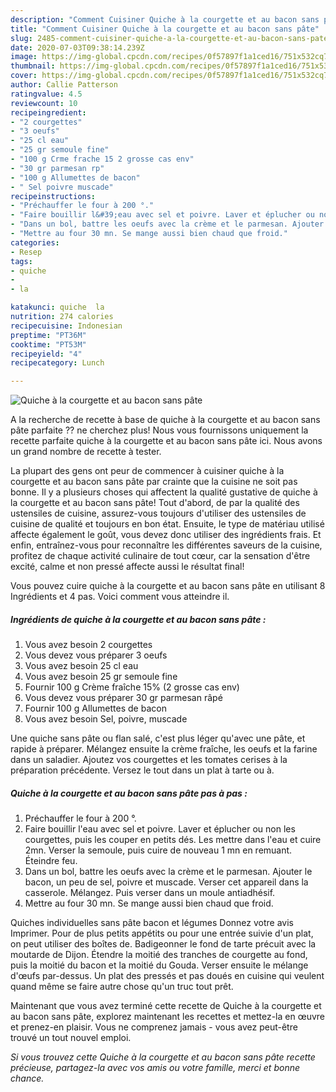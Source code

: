 ```yaml
---
description: "Comment Cuisiner Quiche à la courgette et au bacon sans pâte"
title: "Comment Cuisiner Quiche à la courgette et au bacon sans pâte"
slug: 2485-comment-cuisiner-quiche-a-la-courgette-et-au-bacon-sans-pate
date: 2020-07-03T09:38:14.239Z
image: https://img-global.cpcdn.com/recipes/0f57897f1a1ced16/751x532cq70/quiche-a-la-courgette-et-au-bacon-sans-pate-photo-principale-de-la-recette.jpg
thumbnail: https://img-global.cpcdn.com/recipes/0f57897f1a1ced16/751x532cq70/quiche-a-la-courgette-et-au-bacon-sans-pate-photo-principale-de-la-recette.jpg
cover: https://img-global.cpcdn.com/recipes/0f57897f1a1ced16/751x532cq70/quiche-a-la-courgette-et-au-bacon-sans-pate-photo-principale-de-la-recette.jpg
author: Callie Patterson
ratingvalue: 4.5
reviewcount: 10
recipeingredient:
- "2 courgettes"
- "3 oeufs"
- "25 cl eau"
- "25 gr semoule fine"
- "100 g Crme frache 15 2 grosse cas env"
- "30 gr parmesan rp"
- "100 g Allumettes de bacon"
- " Sel poivre muscade"
recipeinstructions:
- "Préchauffer le four à 200 °."
- "Faire bouillir l&#39;eau avec sel et poivre. Laver et éplucher ou non les courgettes, puis les couper en petits dés. Les mettre dans l&#39;eau et cuire 2mn. Verser la semoule, puis cuire de nouveau 1 mn en remuant. Éteindre feu."
- "Dans un bol, battre les oeufs avec la crème et le parmesan. Ajouter le bacon, un peu de sel, poivre et muscade. Verser cet appareil dans la casserole. Mélangez. Puis verser dans un moule antiadhésif."
- "Mettre au four 30 mn. Se mange aussi bien chaud que froid."
categories:
- Resep
tags:
- quiche
- 
- la

katakunci: quiche  la 
nutrition: 274 calories
recipecuisine: Indonesian
preptime: "PT36M"
cooktime: "PT53M"
recipeyield: "4"
recipecategory: Lunch

---
```



![Quiche à la courgette et au bacon sans pâte](https://img-global.cpcdn.com/recipes/0f57897f1a1ced16/751x532cq70/quiche-a-la-courgette-et-au-bacon-sans-pate-photo-principale-de-la-recette.jpg)

A la recherche de recette à base de quiche à la courgette et au bacon sans pâte parfaite ?? ne cherchez plus! Nous vous fournissons uniquement la recette parfaite quiche à la courgette et au bacon sans pâte ici. Nous avons un grand nombre de recette à tester.

La plupart des gens ont peur de commencer à cuisiner quiche à la courgette et au bacon sans pâte par crainte que la cuisine ne soit pas bonne. Il y a plusieurs choses qui affectent la qualité gustative de quiche à la courgette et au bacon sans pâte! Tout d'abord, de par la qualité des ustensiles de cuisine, assurez-vous toujours d'utiliser des ustensiles de cuisine de qualité et toujours en bon état. Ensuite, le type de matériau utilisé affecte également le goût, vous devez donc utiliser des ingrédients frais. Et enfin, entraînez-vous pour reconnaître les différentes saveurs de la cuisine, profitez de chaque activité culinaire de tout cœur, car la sensation d'être excité, calme et non pressé affecte aussi le résultat final!

<!--inarticleads1-->

Vous pouvez cuire quiche à la courgette et au bacon sans pâte en utilisant 8 Ingrédients et 4 pas. Voici comment vous atteindre il.

##### Ingrédients de quiche à la courgette et au bacon sans pâte :

1. Vous avez besoin 2 courgettes
1. Vous devez vous préparer 3 oeufs
1. Vous avez besoin 25 cl eau
1. Vous avez besoin 25 gr semoule fine
1. Fournir 100 g Crème fraîche 15% (2 grosse cas env)
1. Vous devez vous préparer 30 gr parmesan râpé
1. Fournir 100 g Allumettes de bacon
1. Vous avez besoin  Sel, poivre, muscade


Une quiche sans pâte ou flan salé, c&#39;est plus léger qu&#39;avec une pâte, et rapide à préparer. Mélangez ensuite la crème fraîche, les oeufs et la farine dans un saladier. Ajoutez vos courgettes et les tomates cerises à la préparation précédente. Versez le tout dans un plat à tarte ou à. 

<!--inarticleads2-->

##### Quiche à la courgette et au bacon sans pâte pas à pas :

1. Préchauffer le four à 200 °.
1. Faire bouillir l&#39;eau avec sel et poivre. Laver et éplucher ou non les courgettes, puis les couper en petits dés. Les mettre dans l&#39;eau et cuire 2mn. Verser la semoule, puis cuire de nouveau 1 mn en remuant. Éteindre feu.
1. Dans un bol, battre les oeufs avec la crème et le parmesan. Ajouter le bacon, un peu de sel, poivre et muscade. Verser cet appareil dans la casserole. Mélangez. Puis verser dans un moule antiadhésif.
1. Mettre au four 30 mn. Se mange aussi bien chaud que froid.


Quiches individuelles sans pâte bacon et légumes Donnez votre avis Imprimer. Pour de plus petits appétits ou pour une entrée suivie d&#39;un plat, on peut utiliser des boîtes de. Badigeonner le fond de tarte précuit avec la moutarde de Dijon. Étendre la moitié des tranches de courgette au fond, puis la moitié du bacon et la moitié du Gouda. Verser ensuite le mélange d&#39;œufs par-dessus. Un plat des pressés et pas doués en cuisine qui veulent quand même se faire autre chose qu&#39;un truc tout prêt. 

<!--inarticleads1-->

<p>
Maintenant que vous avez terminé cette recette de Quiche à la courgette et au bacon sans pâte, explorez maintenant les recettes et mettez-la en œuvre et prenez-en plaisir. Vous ne comprenez jamais - vous avez peut-être trouvé un tout nouvel emploi.
</p>

<p>
<i>Si vous trouvez cette Quiche à la courgette et au bacon sans pâte recette précieuse, partagez-la avec vos amis ou votre famille, merci et bonne chance.</i>
</p>
